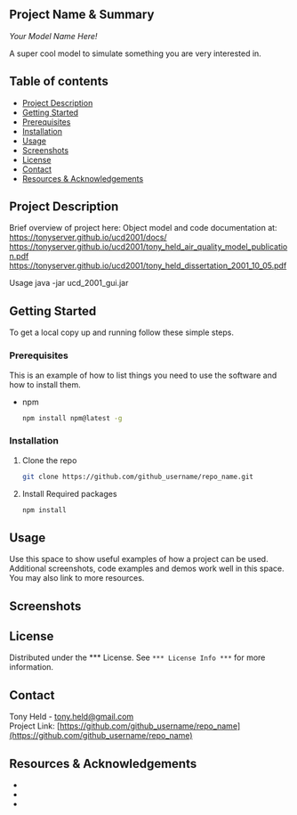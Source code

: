 ## Project Name & Summary
*Your Model Name Here!*  

A super cool model to simulate something you are very interested in.

## Table of contents
* [Project Description](#project-description)
* [Getting Started](#getting-started)
* [Prerequisites](#prerequisites)
* [Installation](#installation)
* [Usage](#usage)
* [Screenshots](#screenshots)
* [License](#license)
* [Contact](#contact)
* [Resources & Acknowledgements](#Resources-&-Acknowledgements)

## Project Description

Brief overview of project here:
Object model and code documentation at: https://tonyserver.github.io/ucd2001/docs/
https://tonyserver.github.io/ucd2001/tony_held_air_quality_model_publication.pdf
https://tonyserver.github.io/ucd2001/tony_held_dissertation_2001_10_05.pdf


Usage
java -jar ucd_2001_gui.jar


## Getting Started

To get a local copy up and running follow these simple steps.

### Prerequisites

This is an example of how to list things you need to use the software and how to install them.
* npm
  ```sh
  npm install npm@latest -g
  ```

### Installation

1. Clone the repo
   ```sh
   git clone https://github.com/github_username/repo_name.git
   ```
2. Install Required packages
   ```sh
   npm install
   ```

## Usage

Use this space to show useful examples of how a project can be used. Additional screenshots, code examples and demos work well in this space. You may also link to more resources.

## Screenshots


## License

Distributed under the *** License. See `*** License Info ***` for more information.

## Contact

Tony Held - tony.held@gmail.com  
Project Link: [https://github.com/github_username/repo_name](https://github.com/github_username/repo_name)

## Resources & Acknowledgements

* []()
* []()
* []()